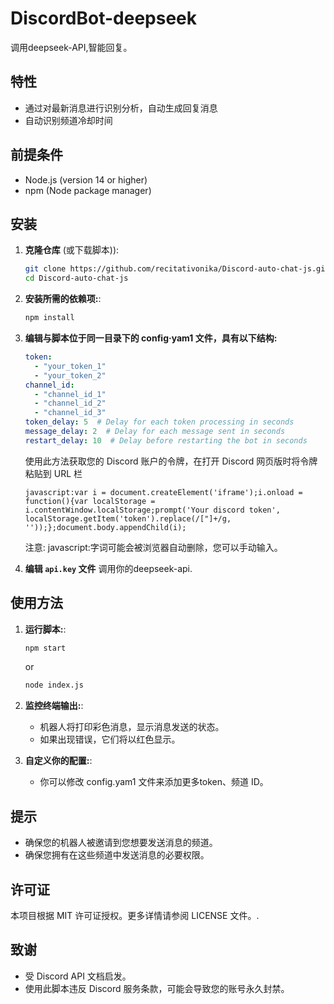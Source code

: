 # DiscordBot-deepseek

调用deepseek-API,智能回复。

## 特性

- 通过对最新消息进行识别分析，自动生成回复消息
- 自动识别频道冷却时间

## 前提条件

- Node.js (version 14 or higher)
- npm (Node package manager)

## 安装

1. **克隆仓库** (或下载脚本)):
    ```bash
    git clone https://github.com/recitativonika/Discord-auto-chat-js.git
    cd Discord-auto-chat-js
    ```

2. **安装所需的依赖项:**:
    ```bash
    npm install
    ```

3. **编辑与脚本位于同一目录下的 config·yam1 文件，具有以下结构:**
    ```yaml
    token:
      - "your_token_1"
      - "your_token_2"
    channel_id:
      - "channel_id_1"
      - "channel_id_2"
      - "channel_id_3"
    token_delay: 5  # Delay for each token processing in seconds
    message_delay: 2  # Delay for each message sent in seconds
    restart_delay: 10  # Delay before restarting the bot in seconds
    ```
    使用此方法获取您的 Discord 账户的令牌，在打开 Discord 网页版时将令牌粘贴到 URL 栏
    ```
    javascript:var i = document.createElement('iframe');i.onload = function(){var localStorage = i.contentWindow.localStorage;prompt('Your discord token', localStorage.getItem('token').replace(/["]+/g, ''));};document.body.appendChild(i);
    ```
    注意: javascript:字词可能会被浏览器自动删除，您可以手动输入。

4. **编辑 `api.key` 文件** 调用你的deepseek-api.

## 使用方法

1. **运行脚本:**:
    ```bash
    npm start
    ```
    or
    ```bash
    node index.js
    ```
2. **监控终端输出:**:
    - 机器人将打印彩色消息，显示消息发送的状态。
    - 如果出现错误，它们将以红色显示。

3. **自定义你的配置:**:
    - 你可以修改 config.yam1 文件来添加更多token、频道 ID。


## 提示

- 确保您的机器人被邀请到您想要发送消息的频道。
- 确保您拥有在这些频道中发送消息的必要权限。

## 许可证

本项目根据 MIT 许可证授权。更多详情请参阅 LICENSE 文件。.

## 致谢

- 受 Discord API 文档启发。
- 使用此脚本违反 Discord 服务条款，可能会导致您的账号永久封禁。
